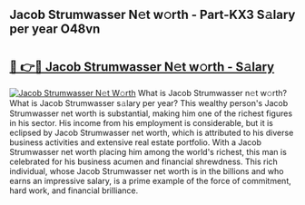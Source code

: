 ## Jacob Strumwasser N𝚎t w𝚘rth - Part-KX3 S𝚊lary per year O48vn

# <h2><a href="http://gc02pvq.nevu.top/?p=Jacob+Strumwasser">🔗 👉🔴 Jacob Strumwasser N𝚎t w𝚘rth - S𝚊lary</a></h2>

[![Jacob Strumwasser N𝚎t W𝚘rth](https://i.imgur.com/Oavwk0R.jpeg)](http://gc02pvq.nevu.top/?p=Jacob+Strumwasser)
What is Jacob Strumwasser n𝚎t w𝚘rth? What is Jacob Strumwasser s𝚊lary per year?
This wealthy person's Jacob Strumwasser net worth is substantial, making him one of the richest figures in his sector. His income from his employment is considerable, but it is eclipsed by Jacob Strumwasser net worth, which is attributed to his diverse business activities and extensive real estate portfolio. With a Jacob Strumwasser net worth placing him among the world's richest, this man is celebrated for his business acumen and financial shrewdness. This rich individual, whose Jacob Strumwasser net worth is in the billions and who earns an impressive salary, is a prime example of the force of commitment, hard work, and financial brilliance.

